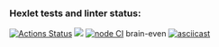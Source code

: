 ### Hexlet tests and linter status:
[![Actions Status](https://github.com/heavylad/frontend-project-lvl1/workflows/hexlet-check/badge.svg)](https://github.com/heavylad/frontend-project-lvl1/actions)
<a href="https://codeclimate.com/github/heavylad/frontend-project-lvl1/maintainability"><img src="https://api.codeclimate.com/v1/badges/9407441cc5d644f9f468/maintainability" /></a>
[![node CI](https://github.com/heavylad/frontend-project-lvl1/actions/workflows/nodejs.yml/badge.svg)](https://github.com/heavylad/frontend-project-lvl1/actions/workflows/nodejs.yml)
brain-even
[![asciicast](https://asciinema.org/a/466155.svg)](https://asciinema.org/a/466155)
